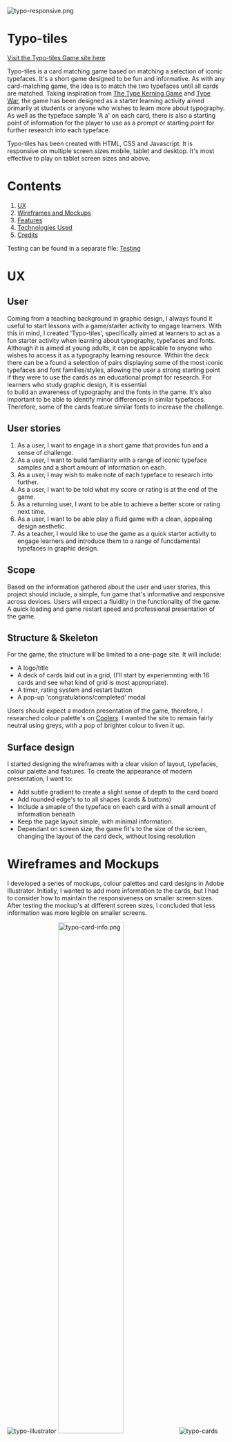 ![typo-responsive.png](readme-images/typo-responsive.png)

# Typo-tiles

[Visit the Typo-tiles Game site here](https://roxjade.github.io/typo-tiles/)

Typo-tiles is a card matching game based on matching a selection of iconic typefaces. It's a short game designed to be fun and informative. 
As with any card-matching game, the idea is to match the two typefaces until all cards are matched.
Taking inspiration from
[The Type Kerning Game](https://type.method.ac/) and [Type War](http://typewar.com/), the game has been designed as a starter learning activity aimed primarily at students or anyone who wishes to learn more about typography. As well as the typeface sample 'A a' on each card, 
there is also a starting point of information for the player to use as a prompt or starting point for further research into each typeface. 

Typo-tiles has been created with HTML, CSS and Javascript. It is responsive on multiple screen sizes mobile, tablet and desktop. It's most effective to play on tablet screen sizes and above.

# Contents
1. [UX](#UX)
2. [Wireframes and Mockups](#Wireframes-and-Mockups)
3. [Features](#Features)
4. [Technologies Used](#Technologies-used)
5. [Credits](#Credits)

Testing can be found in a separate file:
[Testing](https://github.com/RoxJade/typo-tiles/blob/master/TESTING.md)

# UX

## User

Coming from a teaching background in graphic design, I always found it useful to start lessons with a game/starter activity to engage learners. 
With this in mind, I created 'Typo-tiles', specifically aimed at learners to act as a fun starter activity when learning about typography, typefaces and fonts. 
Although it is aimed at young adults, it can be applicable to anyone who wishes to access it as a typography learning resource.
Within the deck there can be a found a selection of pairs displaying some of the most iconic typefaces and font families/styles, 
allowing the user a strong starting point if they were to use the cards as an educational prompt for research. For learners who study graphic design, it is essential  
to build an awareness of typography and the fonts in the game. It's also important to be able to identify minor differences in similar typefaces. 
Therefore, some of the cards feature similar fonts to increase the challenge.

## User stories

1. As a user, I want to engage in a short game that provides fun and a sense of challenge.
2. As a user, I want to build familiarity with a range of iconic typeface samples and a short amount of information on each.
3. As a user, I may wish to make note of each typeface to research into further.
4. As a user, I want to be told what my score or rating is at the end of the game.
5. As a returning user, I want to be able to achieve a better score or rating next time.
6. As a user, I want to be able play a fluid game with a clean, appealing design aesthetic.
7. As a teacher, I would like to use the game as a quick starter activity to engage learners and introduce them to a range of funcdamental typefaces in graphic design.

## Scope

Based on the information gathered about the user and user stories, this project should include, a simple, fun game that's informative and responsive across devices. 
Users will expect a fluidity in the functionality of the game. A quick loading and game restart speed and professional presentation of the game. 

## Structure & Skeleton

For the game, the structure will be limited to a one-page site. It will include:

- A logo/title
- A deck of cards laid out in a grid, (I'll start by experiemnting with 16 cards and see what kind of grid is most appropriate).
- A timer, rating system and restart button
- A pop-up 'congratulations/completed' modal 

Users should expect a modern presentation of the game, therefore, I researched colour palette's on [Coolers](https://coolors.co/). 
I wanted the site to remain fairly neutral using greys, with a pop of brighter colour to liven it up. 

## Surface design

I started designing the wireframes with a clear vision of layout, typefaces, colour palette and features. To create the appearance of modern presentation, 
I want to:

- Add subtle gradient to create a slight sense of depth to the card board
- Add rounded edge's to to all shapes (cards & buttons)
- Include a smaple of the typeface on each card with a small amount of information beneath
- Keep the page layout simple, with minimal information. 
- Dependant on screen size, the game fit's to the size of the screen, changing the layout of the card deck, without losing resolution

# Wireframes and Mockups

I developed a series of mockups, colour palettes and card designs in Adobe Illustrator.
Initially, I wanted to add more information to the cards, but I had to consider how to maintain the responsiveness on smaller screen sizes. 
After testing the mockup's at different screen sizes, I concluded that less information was more legible on smaller screens. 

![typo-illustrator](readme-images/typo-illustrator.png)
<img alt=typo-card-info.png src="readme-images/typo-card-info.png" width=55%>
![typo-cards](readme-images/typo-cards.png)


# Features

![typo-final](readme-images/typo-final.png)
<img alt=typo-modal.png src="readme-images/typo-modal.png" width=75%>


1. Card deck (face down) - users can click two cards to flip them over, compare them, if there's a match, they'll remain flipped, if not, they'll turn back face down.
2. The event of clicking on a card will start the timer and a move counter above the board.
3. Upon 24 card clicks, the 'stars rating' above the card deck will reduce from 3 to 2.
4. Upon 32 card clicks, the 'stars rating' will reduce from 2 to 1.
5. A button can be located beneath the center of the deck - 'Back to start', this resets the game, shuffle's the cards and resets all timers, move counters and stars.
6. Once all cards have been matched, a modal will pop-up indicating completion of the game, it will report the moves made, duration of time and a star rating.
7. Upon closing the modal, the game will be reset.

The game is fully responsive for all screen sizes but is best playable on a larger screen to avoid scrolling around for cards. 
I wanted to avoid decreasing the size of the cards for smaller screen sizes because this would reduce legibility. 
I designed the deck in Adobe Illustrator because I wanted the card 'images' to be SVG's. This means the card deck won't lose any resolution quality and the file sizes are very small, 
allowing the game and the functionality to load and run quickly for the user. 
I started the Javascript code by following an online tutorial by [Marina Frerreira](https://www.youtube.com/watch?v=eMhiMsEC9Uk&list=PLLX1I3KXZ-YH-woTgiCfONMya39-Ty8qw). I used this to get started and adapted it with my own deisgn and added functionality.

## Additional considerations and features to implement in the future

1. Add 2 levels to the game, providing additional challenge and progression. I'd do this by adding more rows of card pairs. With this, I'd also increase the amount of stars from 3 to 5.
This was something I originally wanted to include in the game. With more time and research, this is something I will implement in the future. 
2. Add a local storage fucntion to preserve user's personal scores to beat in the future. This was something I also wanted to implement and will work on adding in the future.
3. Add links to the flipped cards to direct the user  to additional information on the typefaces/font. I would add a click event function for this, upon matching 2 cards. This could allow the user to access more information about the typefaces if they wanted. 

# Technologies Used

- [Adobe Illustrator](https://www.adobe.com/uk/products/illustrator.html) Used for creating the card deck - front and backs. Also, the deisgn and mockups. (All card deck typefaces were from Adobe Illustrator).
- [Gitpod and Github](https://github.com/RoxJade/typo-tiles) All code and files created in Gitpod, repository in Github, site published and hosted in Github pages.
- HTML, used to create the main page and pop-up modal.
- CSS, used to style the project and make it responsive.
- Javascript - 'vanilla Javascript' used to create the game functionality, no additonal Javascript libraries used.
- [Google fonts](https://fonts.google.com/specimen/Roboto+Slab?preview.text_type=custom) Roboto Slab typeface used for the Logo and font throughout the project. 
- [Font Awesome](https://fontawesome.com/) Used to add the 'star' icons for the rating system.

# Credits
## Content
The design of the site was created by myself. I started the Javascript code by following an online tutorial by [Marina Frerreira](https://www.youtube.com/watch?v=eMhiMsEC9Uk&list=PLLX1I3KXZ-YH-woTgiCfONMya39-Ty8qw).
Further research included watching a series of tutorials and reading through many different resources, game code examples, tutorials with my Mentor and thoroughly recapping the Code Institute Javascript Essentials module. 
This helped to familiarise me with Javascript code, functions and the syntax, which I found very challenging in this project and required a lot of additional research before I started to feel comfortable with the code.
A list of the resources are below:

## Javascript resources and research
- [Code Institute - Javascript Essentials Module](https://courses.codeinstitute.net/courses/course-v1:CodeInstitute+JSF101+2017_T1/info)
- [Marina Frerreira - How to create a pair matching game](https://www.youtube.com/watch?v=eMhiMsEC9Uk&list=PLLX1I3KXZ-YH-woTgiCfONMya39-Ty8qw)
- [Free Frontend - 14 examples of Javascript pairs games](https://freefrontend.com/javascript-memory-games/)
- [Port EXE - How to create the Javascript for a spooky pair matching game](https://www.youtube.com/watch?v=3uuQ3g92oPQ&t=0s)
- [Sandra Israel - How to build a memory game in Javascript tutorial](https://scotch.io/tutorials/how-to-build-a-memory-matching-game-in-javascript)
- [Ania Kubow - Building 7 games with Javascript](https://www.youtube.com/watch?v=lhNdUVh3qCc&t=1128s)
- [Adam Khoury - Programming a pairs game in Javascript](http://www.developphp.com/video/JavaScript/Memory-Game-Programming-Tutorial)
- [Code Mentor - How to create a counter in Javascript](https://www.codementor.io/@jamesezechukwu/how-to-create-a-simple-counter-using-javascript-html-css-bxcjgbbxa)
- [Web Dev Simplified - How to build a card game with Javascript](https://www.youtube.com/watch?v=NxRwIZWjLtE)
- [JQuery - How to animate (additional research I initially considered using in the game)](https://jqueryui.com/animate/)
- [Digital Ocean - Javascript tutorials](https://www.digitalocean.com/community/tutorials/how-to-write-comments-in-javascript)

## Additional resources and research
- [Stack Overflow](https://stackoverflow.com/)
- [W3 Schools](https://www.w3schools.com/)
- [CDNJS](https://cdnjs.com/)
- [Slack](https://app.slack.com/)

## CSS resources and research
- [Can I Use? To test if CSS styles need prefix vendors](https://caniuse.com/)
- [CSS Tricks - To find a solution to the background bug](https://css-tricks.com/perfect-full-page-background-image/*/)

## Validators and Testing sites used
- [Javascript Validator](https://beautifytools.com/javascript-validator.php)
- [HTML Validator](https://validator.w3.org/)
- [CSS Validator](http://www.css-validator.org/)
- [Responsive testing](http://ami.responsivedesign.is/)

## Media

The card deck images used in the site were designed by myself in Adobe Illustrator.

## Acknowledgements
I received inspiration for ideas, colour palette and design of this project from: 
- [The Type Kerning Game](https://type.method.ac/)
- [the Type War game](http://typewar.com/)
- [Shoot the Serif game](https://www.tothepoint.co.uk/us/fun/i-shot-the-serif/)
- [Coolers colour palette generation site](https://coolors.co/)

